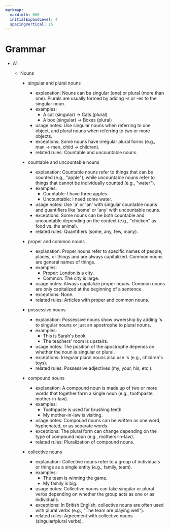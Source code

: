 ```yaml
---
markmap:
  maxWidth: 600
  initialExpandLevel: 4
  spacingVertical: 15
---
```


# Grammar

- A1

  - Nouns

    - singular and plural nouns

      - explanation: Nouns can be singular (one) or plural (more than one). Plurals are usually formed by adding -s or -es to the singular noun.
      - examples:
        - A cat (singular) -> Cats (plural)
        - A box (singular) -> Boxes (plural)
      - usage notes: Use singular nouns when referring to one object, and plural nouns when referring to two or more objects.
      - exceptions: Some nouns have irregular plural forms (e.g., man -> men, child -> children).
      - related rules: Countable and uncountable nouns.

    - countable and uncountable nouns

      - explanation: Countable nouns refer to things that can be counted (e.g., "apple"), while uncountable nouns refer to things that cannot be individually counted (e.g., "water").
      - examples:
        - Countable: I have three apples.
        - Uncountable: I need some water.
      - usage notes: Use 'a' or 'an' with singular countable nouns and quantifiers like 'some' or 'any' with uncountable nouns.
      - exceptions: Some nouns can be both countable and uncountable depending on the context (e.g., "chicken" as food vs. the animal).
      - related rules: Quantifiers (some, any, few, many).

    - proper and common nouns

      - explanation: Proper nouns refer to specific names of people, places, or things and are always capitalized. Common nouns are general names of things.
      - examples:
        - Proper: London is a city.
        - Common: The city is large.
      - usage notes: Always capitalize proper nouns. Common nouns are only capitalized at the beginning of a sentence.
      - exceptions: None.
      - related rules: Articles with proper and common nouns.

    - possessive nouns

      - explanation: Possessive nouns show ownership by adding 's to singular nouns or just an apostrophe to plural nouns.
      - examples:
        - This is Sarah's book.
        - The teachers' room is upstairs.
      - usage notes: The position of the apostrophe depends on whether the noun is singular or plural.
      - exceptions: Irregular plural nouns also use 's (e.g., children's toys).
      - related rules: Possessive adjectives (my, your, his, etc.).

    - compound nouns

      - explanation: A compound noun is made up of two or more words that together form a single noun (e.g., toothpaste, mother-in-law).
      - examples:
        - Toothpaste is used for brushing teeth.
        - My mother-in-law is visiting.
      - usage notes: Compound nouns can be written as one word, hyphenated, or as separate words.
      - exceptions: The plural form can change depending on the type of compound noun (e.g., mothers-in-law).
      - related rules: Pluralization of compound nouns.

    - collective nouns
      - explanation: Collective nouns refer to a group of individuals or things as a single entity (e.g., family, team).
      - examples:
        - The team is winning the game.
        - My family is big.
      - usage notes: Collective nouns can take singular or plural verbs depending on whether the group acts as one or as individuals.
      - exceptions: In British English, collective nouns are often used with plural verbs (e.g., "The team are playing well").
      - related rules: Agreement with collective nouns (singular/plural verbs).
